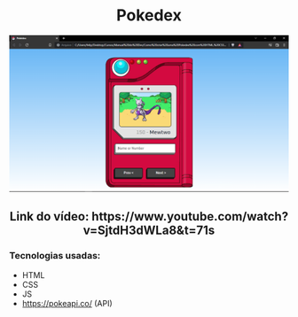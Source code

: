<h1 align="center">Pokedex</h1>

![readme](images/readme.png)

<h2 align="center">Link do vídeo: https://www.youtube.com/watch?v=SjtdH3dWLa8&t=71s</h2>

<h3>Tecnologias usadas:</h3>

- HTML
- CSS
- JS
- https://pokeapi.co/ (API)
